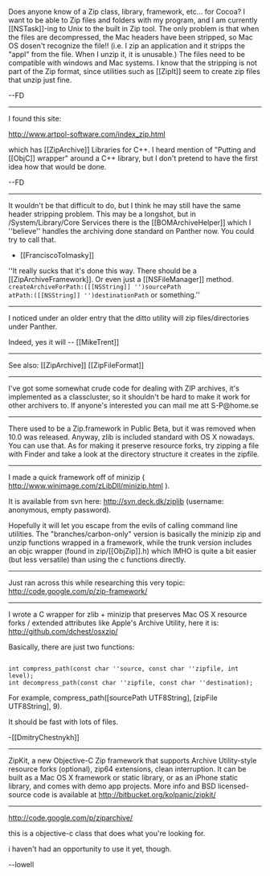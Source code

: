 Does anyone know of a Zip class, library, framework, etc... for Cocoa? I want to be able to Zip files and folders with my program, and I am currently [[NSTask]]-ing to Unix to the built in Zip tool. The only problem is that when the files are decompressed, the Mac headers have been stripped, so Mac OS dosen't recognize the file!! (i.e. I zip an application and it stripps the "appl" from the file. When I unzip it, it is unusable.) The files need to be compatible with windows and Mac systems. I know that the stripping is not part of the Zip format, since utilities such as [[ZipIt]] seem to create zip files that unzip just fine.

--FD

----

I found this site:

http://www.artpol-software.com/index_zip.html

which has [[ZipArchive]] Libraries for C++. I heard mention of "Putting and [[ObjC]] wrapper" around a C++ library, but I don't pretend to have the first idea how that would be done.

--FD

----

It wouldn't be that difficult to do, but I think he may still have the same header stripping problem.  This may be a longshot, but in /System/Library/Core Services there is the [[BOMArchiveHelper]] which I ''believe'' handles the archiving done standard on Panther now.  You could try to call that.

- [[FranciscoTolmasky]]

''It really sucks that it's done this way. There should be a [[ZipArchiveFramework]]. Or even just a [[NSFileManager]] method. <code>createArchiveForPath:([[NSString]] '')sourcePath atPath:([[NSString]] '')destinationPath</code> or something.''

----
I noticed under an older entry that the ditto utility will zip files/directories under Panther. 

Indeed, yes it will -- [[MikeTrent]]

----

See also: [[ZipArchive]] [[ZipFileFormat]]

----

I've got some somewhat crude code for dealing with ZIP archives, it's implemented as a classcluster, so it shouldn't be hard to make it work for other archivers to.
If anyone's interested you can mail me att S-P@home<NOSPAM>.se

----

There used to be a Zip.framework in Public Beta, but it was removed when 10.0 was released. Anyway, zlib is included standard with OS X nowadays. You can use that. As for making it preserve resource forks, try zipping a file with Finder and take a look at the directory structure it creates in the zipfile.

----

I made a quick framework off of minizip ( http://www.winimage.com/zLibDll/minizip.html ).

It is available from svn here: http://svn.deck.dk/ziplib (username: anonymous, empty password).

Hopefully it will let you escape from the evils of calling command line utilities. The "branches/carbon-only" version is basically the minizip zip and unzip functions wrapped in a framework, while the trunk version includes an objc wrapper (found in zip/[[ObjZip]].h) which IMHO is quite a bit easier (but less versatile) than using the c functions directly.

----

Just ran across this while researching this very topic:
http://code.google.com/p/zip-framework/

----

I wrote a C wrapper for zlib + minizip that preserves Mac OS X resource forks / extended attributes like Apple's Archive Utility, here it is: http://github.com/dchest/osxzip/

Basically, there are just two functions:

<code>
int compress_path(const char ''source, const char ''zipfile, int level);
int decompress_path(const char ''zipfile, const char ''destination);
</code>

For example, compress_path([sourcePath UTF8String], [zipFile UTF8String], 9).

It should be fast with lots of files.

-[[DmitryChestnykh]]

----

Z<nowiki/>ipKit, a new Objective-C Zip framework that supports Archive Utility-style resource forks (optional), zip64 extensions, clean interruption. It can be built as a Mac OS X framework or static library, or as an iPhone static library, and comes with demo app projects. More info and BSD licensed-source code is available at http://bitbucket.org/kolpanic/zipkit/

----

http://code.google.com/p/ziparchive/

this is a objective-c class that does what you're looking for.

i haven't had an opportunity to use it yet, though.

--lowell